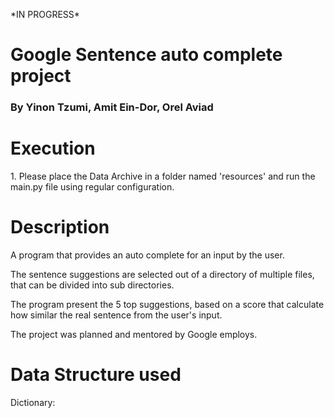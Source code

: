 <p>*IN PROGRESS*</p>
<h1>Google Sentence auto complete project</h1>
<h3>By Yinon Tzumi, Amit Ein-Dor, Orel Aviad</h3>

<h1>Execution</h1>
<p>1. Please place the Data Archive in a folder named 'resources'
and run the main.py file using regular configuration.
</p>

<h1>Description</h1>
<p>
A program that provides an auto complete for an input by the user.</p>
<p>
The sentence suggestions are selected out of a directory of multiple files,
that can be divided into sub directories.
</p>
<p>
The program present the 5 top suggestions, based on a score that calculate how 
similar the real sentence from the user's input.
</p>
<p>
The project was planned and mentored by Google employs.
</p>

<h1>Data Structure used</h1>
<p>
Dictionary:

</p>

